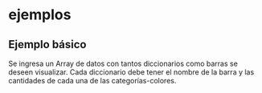 # ejemplos

## Ejemplo básico
Se ingresa un Array de datos con tantos diccionarios como barras se deseen visualizar. Cada diccionario debe tener el nombre de la barra y las cantidades de cada una de las categorías-colores.
<barras-apiladas-ejemplo-basico/>
